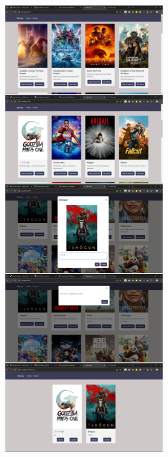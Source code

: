 ![alt text](/imgs/Screenshot%20(516).png)
![alt text](/imgs/Screenshot%20(517).png)
![alt text](/imgs/Screenshot%20(518).png)
![alt text](/imgs/Screenshot%20(519).png)
![alt text](/imgs/Screenshot%20(520).png)
